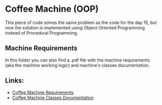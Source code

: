 # Coffee Machine (OOP)
This piece of code solves the same problem as the code for the day 15, but now the solution is implemented using Object-Oriented Programming instead of Procedural Programming.
## Machine Requirements
In this folder you can also find a .pdf file with the machine requirements (aka the machine working logic) and machine's classes documentation.  
## Links:
- [Coffee Machine Requirements](Coffee+Machine+Program+Requirements.pdf)
- [Coffee Machine Classes Documentation](Coffee+Machine+Classes+Documentation.pdf)